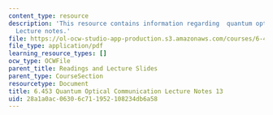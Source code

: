 ```yaml
---
content_type: resource
description: 'This resource contains information regarding  quantum optical communication:
  Lecture notes.'
file: https://ol-ocw-studio-app-production.s3.amazonaws.com/courses/6-453-quantum-optical-communication-fall-2016/28a1a0ac06306c711952108234db6a58_MIT6_453F16_Lect13.pdf
file_type: application/pdf
learning_resource_types: []
ocw_type: OCWFile
parent_title: Readings and Lecture Slides
parent_type: CourseSection
resourcetype: Document
title: 6.453 Quantum Optical Communication Lecture Notes 13
uid: 28a1a0ac-0630-6c71-1952-108234db6a58
---
```

